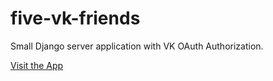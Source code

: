 # five-vk-friends

Small Django server application with VK OAuth Authorization.

[Visit the App](https://five-vk-friends.herokuapp.com)
